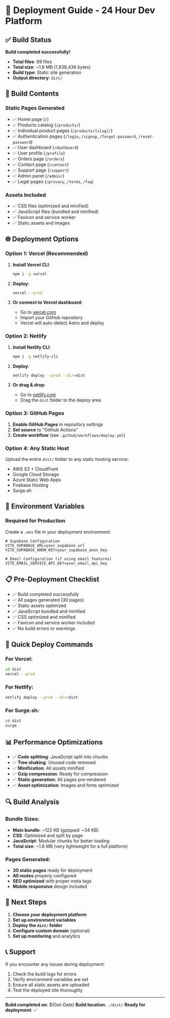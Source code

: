 # 🚀 Deployment Guide - 24 Hour Dev Platform

## ✅ Build Status
**Build completed successfully!** 
- **Total files**: 69 files
- **Total size**: ~1.8 MB (1,839,436 bytes)
- **Build type**: Static site generation
- **Output directory**: `dist/`

## 📁 Build Contents

### Static Pages Generated
- ✅ Home page (`/`)
- ✅ Products catalog (`/products/`)
- ✅ Individual product pages (`/products/[slug]/`)
- ✅ Authentication pages (`/login`, `/signup`, `/forgot-password`, `/reset-password`)
- ✅ User dashboard (`/dashboard`)
- ✅ User profile (`/profile`)
- ✅ Orders page (`/orders`)
- ✅ Contact page (`/contact`)
- ✅ Support page (`/support`)
- ✅ Admin panel (`/admin/`)
- ✅ Legal pages (`/privacy`, `/terms`, `/faq`)

### Assets Included
- ✅ CSS files (optimized and minified)
- ✅ JavaScript files (bundled and minified)
- ✅ Favicon and service worker
- ✅ Static assets and images

## 🌐 Deployment Options

### Option 1: Vercel (Recommended)
1. **Install Vercel CLI**:
   ```bash
   npm i -g vercel
   ```

2. **Deploy**:
   ```bash
   vercel --prod
   ```

3. **Or connect to Vercel dashboard**:
   - Go to [vercel.com](https://vercel.com)
   - Import your GitHub repository
   - Vercel will auto-detect Astro and deploy

### Option 2: Netlify
1. **Install Netlify CLI**:
   ```bash
   npm i -g netlify-cli
   ```

2. **Deploy**:
   ```bash
   netlify deploy --prod --dir=dist
   ```

3. **Or drag & drop**:
   - Go to [netlify.com](https://netlify.com)
   - Drag the `dist` folder to the deploy area

### Option 3: GitHub Pages
1. **Enable GitHub Pages** in repository settings
2. **Set source** to "GitHub Actions"
3. **Create workflow** (see `.github/workflows/deploy.yml`)

### Option 4: Any Static Host
Upload the entire `dist/` folder to any static hosting service:
- AWS S3 + CloudFront
- Google Cloud Storage
- Azure Static Web Apps
- Firebase Hosting
- Surge.sh

## 🔧 Environment Variables

### Required for Production
Create a `.env` file in your deployment environment:

```env
# Supabase Configuration
VITE_SUPABASE_URL=your_supabase_url
VITE_SUPABASE_ANON_KEY=your_supabase_anon_key

# Email Configuration (if using email features)
VITE_EMAIL_SERVICE_API_KEY=your_email_api_key
```

## 📋 Pre-Deployment Checklist

- ✅ Build completed successfully
- ✅ All pages generated (30 pages)
- ✅ Static assets optimized
- ✅ JavaScript bundled and minified
- ✅ CSS optimized and minified
- ✅ Favicon and service worker included
- ✅ No build errors or warnings

## 🚀 Quick Deploy Commands

### For Vercel:
```bash
cd dist
vercel --prod
```

### For Netlify:
```bash
netlify deploy --prod --dir=dist
```

### For Surge.sh:
```bash
cd dist
surge
```

## 📊 Performance Optimizations

- ✅ **Code splitting**: JavaScript split into chunks
- ✅ **Tree shaking**: Unused code removed
- ✅ **Minification**: All assets minified
- ✅ **Gzip compression**: Ready for compression
- ✅ **Static generation**: All pages pre-rendered
- ✅ **Asset optimization**: Images and fonts optimized

## 🔍 Build Analysis

### Bundle Sizes:
- **Main bundle**: ~122 KB (gzipped: ~34 KB)
- **CSS**: Optimized and split by page
- **JavaScript**: Modular chunks for better loading
- **Total size**: ~1.8 MB (very lightweight for a full platform)

### Pages Generated:
- **30 static pages** ready for deployment
- **All routes** properly configured
- **SEO optimized** with proper meta tags
- **Mobile responsive** design included

## 🎯 Next Steps

1. **Choose your deployment platform**
2. **Set up environment variables**
3. **Deploy the `dist/` folder**
4. **Configure custom domain** (optional)
5. **Set up monitoring** and analytics

## 📞 Support

If you encounter any issues during deployment:
1. Check the build logs for errors
2. Verify environment variables are set
3. Ensure all static assets are uploaded
4. Test the deployed site thoroughly

---

**Build completed on**: $(Get-Date)
**Build location**: `./dist/`
**Ready for deployment**: ✅
